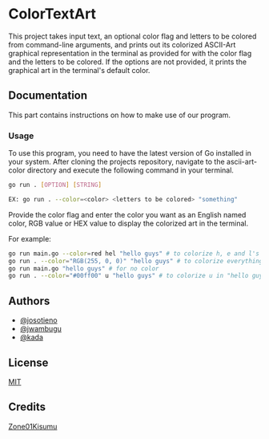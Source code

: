 
# ColorTextArt

This project takes input text, an optional color flag and letters to be colored from command-line arguments, and prints out its colorized ASCII-Art graphical representation in the terminal as provided for with the color flag and the letters to be colored. If the options are not provided, it prints the graphical art in the terminal's default color.



## Documentation

This part contains instructions on how to make use of our program.

### Usage

To use this program, you need to have the latest version of Go installed in your system.
After cloning the projects repository, navigate to the ascii-art-color directory and execute the following command in your terminal.
```bash
go run . [OPTION] [STRING]

EX: go run . --color=<color> <letters to be colored> "something"
```
Provide the color flag and enter the color you want as an English named color, RGB value or HEX value to display the colorized art in the terminal.

For example:


```bash
go run main.go --color=red hel "hello guys" # to colorize h, e and l's in "hello guys"
go run . --color="RGB(255, 0, 0)" "hello guys" # to colorize everything in "hello guys"
go run main.go "hello guys" # for no color
go run . --color="#00ff00" u "hello guys" # to colorize u in "hello guys"
```


## Authors

- [@josotieno](https://learn.zone01kisumu.ke/git/josotieno/)
- [@jwambugu](https://learn.zone01kisumu.ke/git/jwambugu)
- [@kada](https://learn.zone01kisumu.ke/git/kada)


## License

[MIT](https://choosealicense.com/licenses/mit/)


## Credits

[Zone01Kisumu](https://zone01kisumu.ke)
